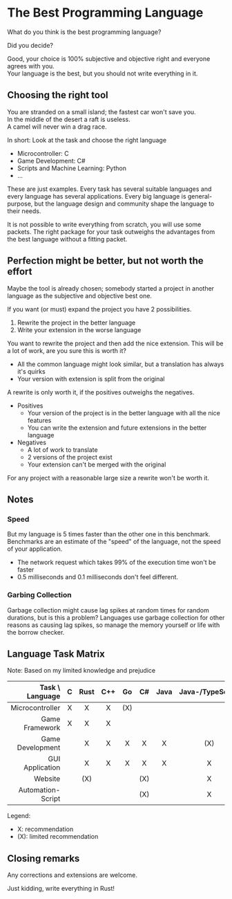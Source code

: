 # The Best Programming Language

What do you think is the best programming language?

Did you decide?

Good, your choice is 100% subjective and objective right and everyone agrees with you. \
Your language is the best, but you should not write everything in it.

## Choosing the right tool

You are stranded on a small island; the fastest car won't save you. \
In the middle of the desert a raft is useless. \
A camel will never win a drag race.

In short: Look at the task and choose the right language

- Microcontroller: C
- Game Development: C#
- Scripts and Machine Learning: Python
- ...

These are just examples. Every task has several suitable languages and every language has several applications. Every big language is general-purpose, but the language design and community shape the language to their needs.

It is not possible to write everything from scratch, you will use some packets. The right package for your task outweighs the advantages from the best language without a fitting packet.

## Perfection might be better, but not worth the effort

Maybe the tool is already chosen; somebody started a project in another language as the subjective and objective best one.

If you want (or must) expand the project you have 2 possibilities.

1. Rewrite the project in the better language
2. Write your extension in the worse language

You want to rewrite the project and then add the nice extension. This will be a lot of work, are you sure this is worth it?

- All the common language might look similar, but a translation has always it's quirks
- Your version with extension is split from the original

A rewrite is only worth it, if the positives outweighs the negatives.

- Positives
	- Your version of the project is in the better language with all the nice features
	- You can write the extension and future extensions in the better language
- Negatives
	- A lot of work to translate
	- 2 versions of the project exist
	- Your extension can't be merged with the original

For any project with a reasonable large size a rewrite won't be worth it.

## Notes

### Speed

But my language is 5 times faster than the other one in this benchmark. \
Benchmarks are an estimate of the "speed" of the language, not the speed of your application.

- The network request which takes 99% of the execution time won't be faster
- 0.5 milliseconds and 0.1 milliseconds don't feel different.

### Garbing Collection

Garbage collection might cause lag spikes at random times for random durations, but is this a problem? Languages use garbage collection for other reasons as causing lag spikes, so manage the memory yourself or life with the borrow checker.

## Language Task Matrix

Note: Based on my limited knowledge and prejudice

|   Task \ Language |  C  | Rust | C++ | Go  | C#  | Java | Java-/TypeScript | Python |
| ----------------: | :-: | :--: | :-: | :-: | :-: | :--: | :--------------: | :----: |
|   Microcontroller |  X  |  X   |  X  | (X) |     |      |                  |        |
|    Game Framework |  X  |  X   |  X  |     |     |      |                  |        |
|  Game Development |     |  X   |  X  |  X  |  X  |  X   |       (X)        |  (X)   |
|   GUI Application |     |  X   |  X  |  X  |  X  |  X   |        X         |   X    |
|           Website |     | (X)  |     |     | (X) |      |        X         |        |
| Automation-Script |     |      |     |     | (X) |      |        X         |   X    |

Legend:
- X: recommendation
- (X): limited recommendation

## Closing remarks

Any corrections and extensions are welcome.

Just kidding, write everything in Rust!
